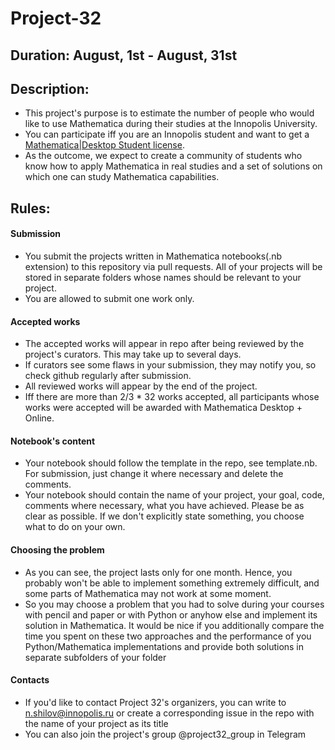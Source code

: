 # Project-32
## Duration: August, 1st - August, 31st 
## Description:
- This project's purpose is to estimate the number of people who would like to use Mathematica during their studies at the Innopolis University.
- You can participate iff you are an Innopolis student and want to get a [Mathematica|Desktop Student license](https://www.wolfram.com/mathematica/pricing/students/).
- As the outcome, we expect to create a community of students who know how to apply Mathematica in real studies and a set of solutions on which one can study Mathematica capabilities.
## Rules:
#### Submission 
- You submit the projects written in Mathematica notebooks(.nb extension) to this repository via pull requests. All of your projects will be stored in separate folders whose names should be relevant to your project.
- You are allowed to submit one work only.
#### Accepted works
- The accepted works will appear in repo after being reviewed by the project's curators. This may take up to several days.
- If curators see some flaws in your submission, they may notify you, so check github regularly after submission.
- All reviewed works will appear by the end of the project.
- Iff there are more than 2/3 * 32 works accepted, all participants whose works were accepted will be awarded with Mathematica Desktop + Online.
#### Notebook's content
- Your notebook should follow the template in the repo, see template.nb. For submission, just change it where necessary and delete the comments.
- Your notebook should contain the name of your project, your goal, code, comments where necessary, what you have achieved. Please be as clear as possible. If we don't explicitly state something, you choose what to do on your own.
#### Choosing the problem
- As you can see, the project lasts only for one month. Hence, you probably won't be able to implement something extremely difficult, and some parts of Mathematica may not work at some moment.
- So you may choose a problem that you had to solve during your courses with pencil and paper or with Python or anyhow else and implement its solution in Mathematica. It would be nice if you additionally compare the time you spent on these two approaches and the performance of you Python/Mathematica implementations and provide  both solutions in separate subfolders of your folder
#### Contacts
- If you'd like to contact Project 32's organizers, you can write to n.shilov@innopolis.ru or create a corresponding issue in the repo with the name of your project as its title
- You can also join the project's group @project32_group in Telegram 

